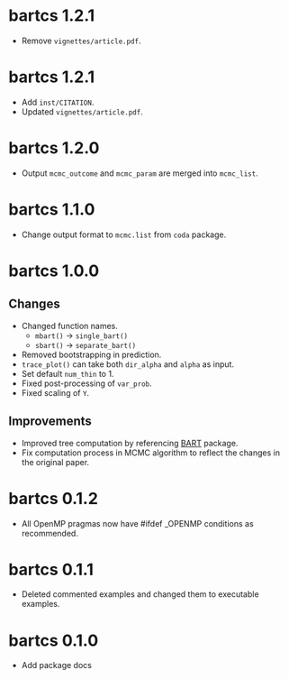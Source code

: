 # bartcs 1.2.1

* Remove `vignettes/article.pdf`.

# bartcs 1.2.1

* Add `inst/CITATION`.
* Updated `vignettes/article.pdf`.

# bartcs 1.2.0

* Output `mcmc_outcome` and `mcmc_param` are merged into `mcmc_list`.

# bartcs 1.1.0

* Change output format to `mcmc.list` from `coda` package.

# bartcs 1.0.0

## Changes

* Changed function names.
    * `mbart()` -> `single_bart()`
    * `sbart()` -> `separate_bart()`
* Removed bootstrapping in prediction.
* `trace_plot()` can take both `dir_alpha` and `alpha` as input.
* Set default `num_thin` to 1.
* Fixed post-processing of `var_prob`.
* Fixed scaling of `Y`.

## Improvements

* Improved tree computation by referencing [BART](https://CRAN.R-project.org/package=BART) package. 
* Fix computation process in MCMC algorithm to reflect the changes in the original paper. 

# bartcs 0.1.2

* All OpenMP pragmas now have #ifdef _OPENMP conditions as recommended.

# bartcs 0.1.1

* Deleted commented examples and changed them to executable examples.

# bartcs 0.1.0

* Add package docs

